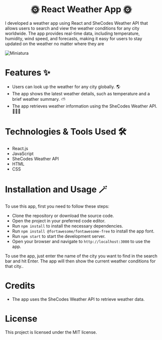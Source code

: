 <h1 style="text-align: center;">🌞 React Weather App 🌞</h1>
I developed a weather app using React and SheCodes Weather API that allows users to search and view the weather conditions for any city worldwide. The app provides real-time data, including temperature, humidity, wind speed, and forecasts, making it easy for users to stay updated on the weather no matter where they are

![Miniatura](weather-app/assets/miniatura.gif)


# Features ✨
- Users can look up the weather for any city globally. 🌎
- The app shows the latest weather details, such as temperature and a brief weather summary. ⛅
- The app retrieves weather information using the SheCodes Weather API. 👩🏻‍💻

# Technologies & Tools Used 🛠️
- React.js
- JavaScript
- SheCodes Weather API
- HTML
- CSS

# Installation and Usage 🪄
To use this app, first you need to follow these steps:

- Clone the repository or download the source code.
- Open the project in your preferred code editor.
- Run  `npm install` to install the necessary dependencies.
- Run `npm install @fortawesome/fontawesome-free` to install the app font.
- Run `npm start` to start the development server.
- Open your browser and navigate to `http://localhost:3000` to use the app.


To use the app, just enter the name of the city you want to find in the search bar and hit Enter. The app will then show the current weather conditions for that city..

# Credits
- The app uses the SheCodes Weather API to retrieve weather data.

# License
This project is licensed under the MIT license.

